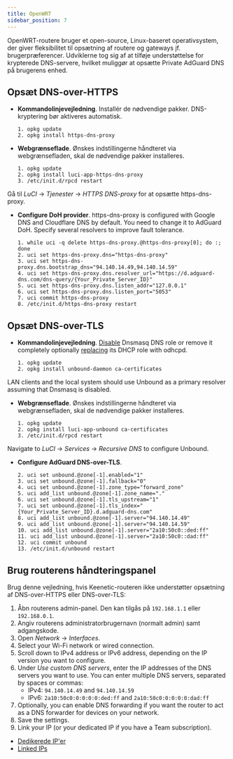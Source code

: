 ```yaml
---
title: OpenWRT
sidebar_position: 7
---
```


OpenWRT-routere bruger et open-source, Linux-baseret operativsystem, der giver fleksibilitet til opsætning af routere og gateways jf. brugerpræferencer. Udviklerne tog sig af at tilføje understøttelse for krypterede DNS-servere, hvilket muliggør at opsætte Private AdGuard DNS på brugerens enhed.

## Opsæt DNS-over-HTTPS

- **Kommandolinjevejledning**. Installér de nødvendige pakker. DNS-kryptering bør aktiveres automatisk.

  ```# Install packages
  1. opkg update
  2. opkg install https-dns-proxy

  ```
- **Webgrænseflade**. Ønskes indstillingerne håndteret via webgrænsefladen, skal de nødvendige pakker installeres.

  ```# Install packages
  1. opkg update
  2. opkg install luci-app-https-dns-proxy
  3. /etc/init.d/rpcd restart
  ```

Gå til _LuCI_ → _Tjenester_ → _HTTPS DNS-proxy_ for at opsætte https-dns-proxy.

- **Configure DoH provider**. https-dns-proxy is configured with Google DNS and Cloudflare DNS by default. You need to change it to AdGuard DoH. Specify several resolvers to improve fault tolerance.

  ```# Configure DoH provider
  1. while uci -q delete https-dns-proxy.@https-dns-proxy[0]; do :; done
  2. uci set https-dns-proxy.dns="https-dns-proxy"
  3. uci set https-dns-proxy.dns.bootstrap_dns="94.140.14.49,94.140.14.59"
  4. uci set https-dns-proxy.dns.resolver_url="https://d.adguard-dns.com/dns-query/{Your_Private_Server_ID}"
  5. uci set https-dns-proxy.dns.listen_addr="127.0.0.1"
  6. uci set https-dns-proxy.dns.listen_port="5053"
  7. uci commit https-dns-proxy
  8. /etc/init.d/https-dns-proxy restart
  ```

## Opsæt DNS-over-TLS

- **Kommandolinjevejledning**. [Disable](https://openwrt.org/docs/guide-user/base-system/dhcp_configuration#disabling_dns_role) Dnsmasq DNS role or remove it completely optionally [replacing](https://openwrt.org/docs/guide-user/base-system/dhcp_configuration#replacing_dnsmasq_with_odhcpd_and_unbound) its DHCP role with odhcpd.

  ```# Install packages
  1. opkg update
  2. opkg install unbound-daemon ca-certificates
  ```

LAN clients and the local system should use Unbound as a primary resolver assuming that Dnsmasq is disabled.

- **Webgrænseflade**. Ønskes indstillingerne håndteret via webgrænsefladen, skal de nødvendige pakker installeres.

  ```# Install packages
  1. opkg update
  2. opkg install luci-app-unbound ca-certificates
  3. /etc/init.d/rpcd restart
  ```

Navigate to _LuCI_ → _Services_ → _Recursive DNS_ to configure Unbound.

- **Configure AdGuard DNS-over-TLS**.

  ```1. uci add unbound zone
  2. uci set unbound.@zone[-1].enabled="1"
  3. uci set unbound.@zone[-1].fallback="0"
  4. uci set unbound.@zone[-1].zone_type="forward_zone"
  5. uci add_list unbound.@zone[-1].zone_name="."
  6. uci set unbound.@zone[-1].tls_upstream="1"
  7. uci set unbound.@zone[-1].tls_index="{Your_Private_Server_ID}.d.adguard-dns.com"
  8. uci add_list unbound.@zone[-1].server="94.140.14.49"
  9. uci add_list unbound.@zone[-1].server="94.140.14.59"
  10. uci add_list unbound.@zone[-1].server="2a10:50c0::ded:ff"
  11. uci add_list unbound.@zone[-1].server="2a10:50c0::dad:ff"
  12. uci commit unbound
  13. /etc/init.d/unbound restart
  ```

## Brug routerens håndteringspanel

Brug denne vejledning, hvis Keenetic-routeren ikke understøtter opsætning af DNS-over-HTTPS eller DNS-over-TLS:

1. Åbn routerens admin-panel. Den kan tilgås på `192.168.1.1` eller `192.168.0.1`.
2. Angiv routerens administratorbrugernavn (normalt admin) samt adgangskode.
3. Open _Network_ → _Interfaces_.
4. Select your Wi-Fi network or wired connection.
5. Scroll down to IPv4 address or IPv6 address, depending on the IP version you want to configure.
6. Under _Use custom DNS servers_, enter the IP addresses of the DNS servers you want to use. You can enter multiple DNS servers, separated by spaces or commas:
   - IPv4: `94.140.14.49` and `94.140.14.59`
   - IPv6: `2a10:50c0:0:0:0:0:ded:ff` and `2a10:50c0:0:0:0:0:dad:ff`
7. Optionally, you can enable DNS forwarding if you want the router to act as a DNS forwarder for devices on your network.
8. Save the settings.
9. Link your IP (or your dedicated IP if you have a Team subscription).

- [Dedikerede IP'er](/private-dns/connect-devices/other-options/dedicated-ip.md)
- [Linked IPs](/private-dns/connect-devices/other-options/linked-ip.md)

